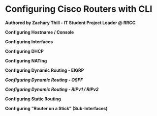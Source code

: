 # Configuring Cisco Routers with CLI 
**Authored by Zachary Thill - IT Student Project Leader @ RRCC**

**Configuring Hostname / Console**

**Configuring Interfaces** 

**Configuring DHCP** 

**Configuring NATing** 

**Configuring Dynamic Routing - EIGRP** 

***Configuring Dynamic Routing - OSPF***  

***Configuring Dynamic Routing - RIPv1 / RIPv2*** 

**Configuring Static Routing** 

**Configuring "Router on a Stick" (Sub-Interfaces)**

